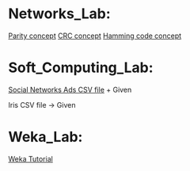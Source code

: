 # Networks_Lab:

[Parity concept](https://youtu.be/Bwih7_AT1oI?si=jLuhXDhvYoCq3yNy)
[CRC concept](https://youtu.be/5Q-Yv6_0Qcw?si=Vsg0kNJdZ20L43l-)
[Hamming code concept]()

# Soft_Computing_Lab:

[Social Networks Ads CSV file](https://github.com/shivang98/Social-Network-ads-Boost/blob/master/Social_Network_Ads.csv) + Given

Iris CSV file -> Given

# Weka_Lab:
[Weka Tutorial](https://www.tutorialspoint.com/weka/index.htm)
